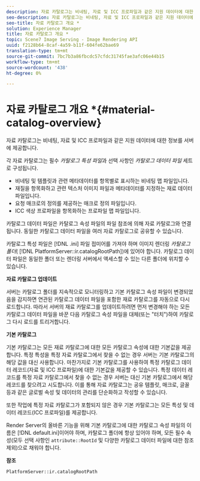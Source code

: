 ```yaml
---
description: 자료 카탈로그는 비네팅, 자료 및 ICC 프로파일과 같은 지원 데이터에 대한 정보를 서버에 제공합니다.
seo-description: 자료 카탈로그는 비네팅, 자료 및 ICC 프로파일과 같은 지원 데이터에 대한 정보를 서버에 제공합니다.
seo-title: 자료 카탈로그 개요 *
solution: Experience Manager
title: 자료 카탈로그 개요 *
topic: Scene7 Image Serving - Image Rendering API
uuid: f2128b64-8caf-4a59-b11f-604fe62bae69
translation-type: tm+mt
source-git-commit: 7bc7b3a86fbcdc57cfdc31745fae3afc06e44b15
workflow-type: tm+mt
source-wordcount: '438'
ht-degree: 0%

---
```



# 자료 카탈로그 개요 *{#material-catalog-overview}

자료 카탈로그는 비네팅, 자료 및 ICC 프로파일과 같은 지원 데이터에 대한 정보를 서버에 제공합니다.

각 자료 카탈로그는 필수 *카탈로그 특성 파일*&#x200B;과 선택 사항인 *카탈로그 데이터 파일* 세트로 구성됩니다.

* 비네팅 및 템플릿과 관련 메타데이터를 항목별로 표시하는 비네팅 맵 파일입니다.
* 재질을 항목화하고 관련 텍스처 이미지 파일과 메타데이터를 지정하는 재료 데이터 파일입니다.
* 요청 매크로의 정의를 제공하는 매크로 정의 파일입니다.
* ICC 색상 프로파일을 항목화하는 프로파일 맵 파일입니다.

카탈로그 데이터 파일은 카탈로그 속성 파일의 파일 참조에 의해 자료 카탈로그와 연결됩니다. 동일한 카탈로그 데이터 파일을 여러 자료 카탈로그로 공유할 수 있습니다.

카탈로그 특성 파일은 [!DNL .ini] 파일 접미어를 가져야 하며 이미지 렌더링 *카탈로그 폴더*( [!DNL PlatformServer::ir.catalogRootPath])에 있어야 합니다. 카탈로그 데이터 파일은 동일한 폴더 또는 렌더링 서버에서 액세스할 수 있는 다른 폴더에 위치할 수 있습니다.

**자료 카탈로그 업데이트**

서버는 카탈로그 폴더를 지속적으로 모니터링하고 기본 카탈로그 속성 파일이 변경되었음을 감지하면 연관된 카탈로그 데이터 파일을 포함한 재료 카탈로그를 자동으로 다시 로드합니다. 따라서 서버의 재료 카탈로그를 업데이트하려면 먼저 변경해야 하는 모든 카탈로그 데이터 파일을 바꾼 다음 카탈로그 속성 파일을 대체(또는 &quot;터치&quot;)하여 카탈로그 다시 로드를 트리거합니다.

**기본 카탈로그**

기본 카탈로그는 모든 재료 카탈로그에 대한 모든 카탈로그 속성에 대한 기본값을 제공합니다. 특정 특성을 특정 자료 카탈로그에서 찾을 수 없는 경우 서버는 기본 카탈로그의 해당 값을 대신 사용합니다. 마찬가지로 기본 카탈로그를 사용하여 특정 카탈로그 데이터 레코드(자료 및 ICC 프로파일)에 대한 기본값을 제공할 수 있습니다. 특정 데이터 레코드를 특정 자료 카탈로그에서 찾을 수 없는 경우 서버는 대신 기본 카탈로그에서 해당 레코드를 찾으려고 시도합니다. 이를 통해 자료 카탈로그는 공유 템플릿, 매크로, 글꼴 등과 같은 글로벌 속성 및 데이터의 관리를 단순화하고 작성할 수 있습니다.

또한 작업에 특정 자료 카탈로그가 포함되지 않은 경우 기본 카탈로그는 모든 특성 및 데이터 레코드(ICC 프로파일)를 제공합니다.

Render Server의 올바른 기능을 위해 기본 카탈로그에 대한 카탈로그 속성 파일의 이름은 [!DNL default.ini]이어야 하며, 카탈로그 폴더에 항상 있어야 하며, 모든 필수 속성(모두 선택 사항인 `attribute::RootId` 및 다양한 카탈로그 데이터 파일에 대한 참조 제외)으로 채워야 합니다.

**참조**

`PlatformServer::ir.catalogRootPath`
